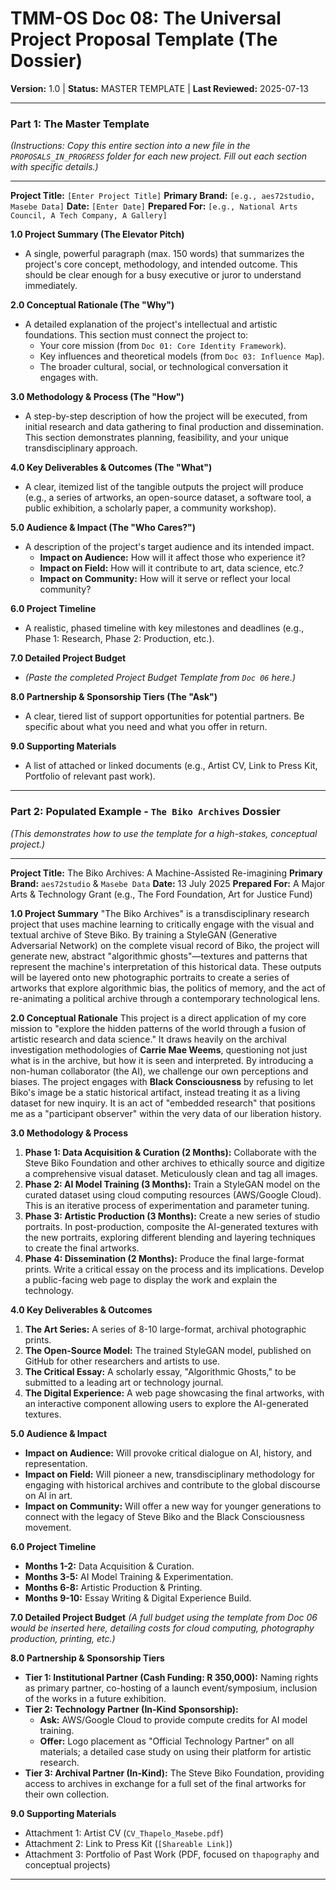 # TMM-OS Doc 08: The Universal Project Proposal Template (The Dossier)
**Version:** 1.0 | **Status:** MASTER TEMPLATE | **Last Reviewed:** 2025-07-13

---

### **Part 1: The Master Template**
*(Instructions: Copy this entire section into a new file in the `PROPOSALS_IN_PROGRESS` folder for each new project. Fill out each section with specific details.)*

---

**Project Title:** `[Enter Project Title]`
**Primary Brand:** `[e.g., aes72studio, Masebe Data]`
**Date:** `[Enter Date]`
**Prepared For:** `[e.g., National Arts Council, A Tech Company, A Gallery]`

**1.0 Project Summary (The Elevator Pitch)**
*   A single, powerful paragraph (max. 150 words) that summarizes the project's core concept, methodology, and intended outcome. This should be clear enough for a busy executive or juror to understand immediately.

**2.0 Conceptual Rationale (The "Why")**
*   A detailed explanation of the project's intellectual and artistic foundations. This section must connect the project to:
    *   Your core mission (from `Doc 01: Core Identity Framework`).
    *   Key influences and theoretical models (from `Doc 03: Influence Map`).
    *   The broader cultural, social, or technological conversation it engages with.

**3.0 Methodology & Process (The "How")**
*   A step-by-step description of how the project will be executed, from initial research and data gathering to final production and dissemination. This section demonstrates planning, feasibility, and your unique transdisciplinary approach.

**4.0 Key Deliverables & Outcomes (The "What")**
*   A clear, itemized list of the tangible outputs the project will produce (e.g., a series of artworks, an open-source dataset, a software tool, a public exhibition, a scholarly paper, a community workshop).

**5.0 Audience & Impact (The "Who Cares?")**
*   A description of the project's target audience and its intended impact.
    *   **Impact on Audience:** How will it affect those who experience it?
    *   **Impact on Field:** How will it contribute to art, data science, etc.?
    *   **Impact on Community:** How will it serve or reflect your local community?

**6.0 Project Timeline**
*   A realistic, phased timeline with key milestones and deadlines (e.g., Phase 1: Research, Phase 2: Production, etc.).

**7.0 Detailed Project Budget**
*   *(Paste the completed Project Budget Template from `Doc 06` here.)*

**8.0 Partnership & Sponsorship Tiers (The "Ask")**
*   A clear, tiered list of support opportunities for potential partners. Be specific about what you need and what you offer in return.

**9.0 Supporting Materials**
*   A list of attached or linked documents (e.g., Artist CV, Link to Press Kit, Portfolio of relevant past work).

---
### **Part 2: Populated Example - `The Biko Archives` Dossier**
*(This demonstrates how to use the template for a high-stakes, conceptual project.)*

---

**Project Title:** The Biko Archives: A Machine-Assisted Re-imagining
**Primary Brand:** `aes72studio` & `Masebe Data`
**Date:** 13 July 2025
**Prepared For:** A Major Arts & Technology Grant (e.g., The Ford Foundation, Art for Justice Fund)

**1.0 Project Summary**
"The Biko Archives" is a transdisciplinary research project that uses machine learning to critically engage with the visual and textual archive of Steve Biko. By training a StyleGAN (Generative Adversarial Network) on the complete visual record of Biko, the project will generate new, abstract "algorithmic ghosts"—textures and patterns that represent the machine's interpretation of this historical data. These outputs will be layered onto new photographic portraits to create a series of artworks that explore algorithmic bias, the politics of memory, and the act of re-animating a political archive through a contemporary technological lens.

**2.0 Conceptual Rationale**
This project is a direct application of my core mission to "explore the hidden patterns of the world through a fusion of artistic research and data science." It draws heavily on the archival investigation methodologies of **Carrie Mae Weems**, questioning not just what is in the archive, but how it is seen and interpreted. By introducing a non-human collaborator (the AI), we challenge our own perceptions and biases. The project engages with **Black Consciousness** by refusing to let Biko's image be a static historical artifact, instead treating it as a living dataset for new inquiry. It is an act of "embedded research" that positions me as a "participant observer" within the very data of our liberation history.

**3.0 Methodology & Process**
1.  **Phase 1: Data Acquisition & Curation (2 Months):** Collaborate with the Steve Biko Foundation and other archives to ethically source and digitize a comprehensive visual dataset. Meticulously clean and tag all images.
2.  **Phase 2: AI Model Training (3 Months):** Train a StyleGAN model on the curated dataset using cloud computing resources (AWS/Google Cloud). This is an iterative process of experimentation and parameter tuning.
3.  **Phase 3: Artistic Production (3 Months):** Create a new series of studio portraits. In post-production, composite the AI-generated textures with the new portraits, exploring different blending and layering techniques to create the final artworks.
4.  **Phase 4: Dissemination (2 Months):** Produce the final large-format prints. Write a critical essay on the process and its implications. Develop a public-facing web page to display the work and explain the technology.

**4.0 Key Deliverables & Outcomes**
1.  **The Art Series:** A series of 8-10 large-format, archival photographic prints.
2.  **The Open-Source Model:** The trained StyleGAN model, published on GitHub for other researchers and artists to use.
3.  **The Critical Essay:** A scholarly essay, "Algorithmic Ghosts," to be submitted to a leading art or technology journal.
4.  **The Digital Experience:** A web page showcasing the final artworks, with an interactive component allowing users to explore the AI-generated textures.

**5.0 Audience & Impact**
*   **Impact on Audience:** Will provoke critical dialogue on AI, history, and representation.
*   **Impact on Field:** Will pioneer a new, transdisciplinary methodology for engaging with historical archives and contribute to the global discourse on AI in art.
*   **Impact on Community:** Will offer a new way for younger generations to connect with the legacy of Steve Biko and the Black Consciousness movement.

**6.0 Project Timeline**
*   **Months 1-2:** Data Acquisition & Curation.
*   **Months 3-5:** AI Model Training & Experimentation.
*   **Months 6-8:** Artistic Production & Printing.
*   **Months 9-10:** Essay Writing & Digital Experience Build.

**7.0 Detailed Project Budget**
*(A full budget using the template from Doc 06 would be inserted here, detailing costs for cloud computing, photography production, printing, etc.)*

**8.0 Partnership & Sponsorship Tiers**
*   **Tier 1: Institutional Partner (Cash Funding: R 350,000):** Naming rights as primary partner, co-hosting of a launch event/symposium, inclusion of the works in a future exhibition.
*   **Tier 2: Technology Partner (In-Kind Sponsorship):**
    *   **Ask:** AWS/Google Cloud to provide compute credits for AI model training.
    *   **Offer:** Logo placement as "Official Technology Partner" on all materials; a detailed case study on using their platform for artistic research.
*   **Tier 3: Archival Partner (In-Kind):** The Steve Biko Foundation, providing access to archives in exchange for a full set of the final artworks for their own collection.

**9.0 Supporting Materials**
*   Attachment 1: Artist CV (`CV_Thapelo_Masebe.pdf`)
*   Attachment 2: Link to Press Kit (`[Shareable Link]`)
*   Attachment 3: Portfolio of Past Work (PDF, focused on `thapography` and conceptual projects)

---